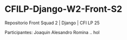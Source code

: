 # CFILP-Django-W2-Front-S2
Repositorio Front Squad 2 | Django | CFI LP 25

Participantes:
Joaquin
Alesandro
Romina
..
hol